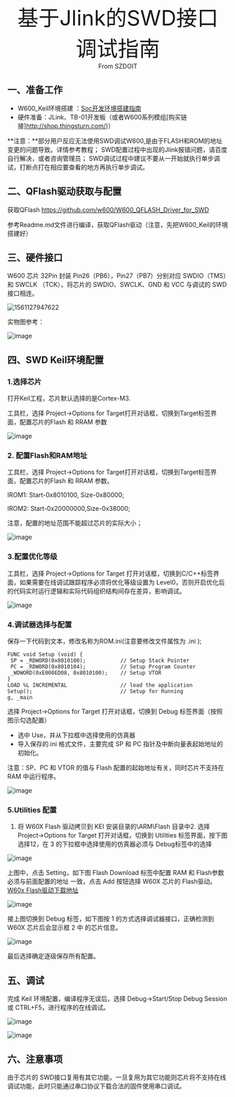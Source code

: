 <center><font size=10> 基于Jlink的SWD接口调试指南 </center></font>
<center> From SZDOIT</center>



## 一、准备工作

-   W600\_Keil环境搭建 ：[Soc开发环境搭建指南](../app/ide.md)
-   硬件准备：JLink、TB-01开发板（或者W600系列模组[购买链接]http://shop.thingsturn.com/)）

**注意：**部分用户反应无法使用SWD调试W600,是由于FLASH和ROM的地址变更的问题导致。详情参考教程；
SWD配置过程中出现的Jlink报错问题，请百度自行解决，或者咨询管理员；
SWD调试过程中建议不要从一开始就执行单步调试，打断点打在相应要查看的地方再执行单步调试。

## 二、QFlash驱动获取与配置

获取QFlash <https://github.com/w600/W600_QFLASH_Driver_for_SWD>

参考Readme.md文件进行编译，获取QFlash驱动（注意，先把W600\_Keil的环境搭建好）

## 三、硬件接口

W600 芯片 32Pin 封装 Pin26（PB6），Pin27（PB7）分别对应 SWDIO（TMS）和
SWCLK （TCK），将芯片的 SWDIO、SWCLK、GND 和 VCC 与调试的 SWD 接口相连。

![1561127947622](1561127947622.png)

实物图参考：

![image](20190115092959.jpg)

## 四、SWD Keil环境配置

### 1.选择芯片

打开Keil工程，芯片默认选择的是Cortex-M3.

工具栏，选择 Project-\>Options for
Target打开对话框，切换到Target标签界面，配置芯片的Flash 和 RRAM 参数

![image](1547487953678.png)

### 2. 配置Flash和RAM地址

工具栏，选择 Project-\>Options for
Target打开对话框，切换到Target标签界面，配置芯片的Flash 和 RRAM 参数。

IROM1: Start-0x8010100, Size-0x80000;

IROM2: Start-0x20000000,Size-0x38000;

注意，配置的地址范围不能超过芯片的实际大小；

![image](1547488179660.png)

### 3.配置优化等级

工具栏，选择 Project-\>Options for Target 打开对话框，切换到C/C++标签界面，如果需要在线调试跟踪程序必须将优化等级设置为 Level0，否则开启优化后的代码实时运行逻辑和实际代码组织结构间存在差异，影响调试。

![image](1547488404924.png)

### 4.调试器选择与配置

保存一下代码到文本，修改名称为ROM.ini(注意要修改文件属性为 .ini );

    FUNC void Setup (void) {
     SP = _RDWORD(0x8010100);           // Setup Stack Pointer
     PC = _RDWORD(0x8010104);           // Setup Program Counter
     _WDWORD(0xE000ED08, 0x8010100);    // Setup VTOR
    }
    LOAD %L INCREMENTAL                 // load the application
    Setup();                            // Setup for Running
    g, _main

选择 Project-\>Options for Target 打开对话框，切换到 Debug
标签界面（按照图示勾选配置）

-   选中 Use，并从下拉框中选择使用的仿真器
-   导入保存的.ini 格式文件，主要完成 SP 和 PC
    指针及中断向量表起始地址的初始化。

注意：SP、PC 和 VTOR 的值与 Flash 配置的起始地址有关，同时芯片不支持在
RAM 中运行程序。

![image](1547488893575.png)

### 5.Utilities 配置

1.  将 W60X Flash 驱动拷贝到 KEI 安装目录的\\ARM\\Flash 目录中2. 选择Project-\>Options for Target 打开对话框，切换到 Utilities 标签界面，按下图选择12，在 3 的下拉框中选择使用的仿真器必须与 Debug标签中的选择

![image](1547516288023.png)

上图中，点击 Setting，如下图 Flash Download 标签中配置 RAM 和 Flash参数必须与前面配置的地址 一致，点击 Add 按钮选择 W60X 芯片的 Flash驱动。[W60x Flash驱动下载地址](https://github.com/w600/W600_QFLASH_Driver_for_SWD)

![image](1547516488553.png)

接上图切换到 Debug 标签，如下图按 1 的方式选择调试器接口，正确检测到W60X 芯片后会显示框 2 中 的芯片信息。

![image](1547516665930.png)

最后选择确定逐级保存所有配置。

## 五、调试

完成 Keil 环境配置，编译程序无误后，选择 Debug-\>Start/Stop Debug Session 或 CTRL+F5，进行程序的在线调试。

![image](1547516753228.png)

![image](1547516841570.png)

## 六、注意事项

由于芯片的 SWD接口复用有其它功能，一旦复用为其它功能则芯片将不支持在线调试功能，此时只能通过串口协议下载合法的固件使用串口调试。
